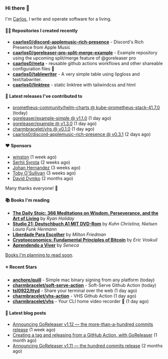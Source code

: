 ### Hi there 👋

I'm [Carlos](https://caarlos0.dev), I write and operate software for a living.

#### 👨‍💻 Repositories I created recently
- **[caarlos0/discord-applemusic-rich-presence](https://github.com/caarlos0/discord-applemusic-rich-presence)** - Discord&#39;s Rich Presence from Apple Music
- **[caarlos0/goreleaser-pro-split-merge-example](https://github.com/caarlos0/goreleaser-pro-split-merge-example)** - Example repository using the upcoming split/merge feature of @goreleaser pro
- **[caarlos0/meta](https://github.com/caarlos0/meta)** - reusable github actions workflows and other shareable configuration files 🫥
- **[caarlos0/tablewriter](https://github.com/caarlos0/tablewriter)** - A very simple table using lipgloss and text/tabwriter.
- **[caarlos0/linktree](https://github.com/caarlos0/linktree)** - static linktree with tailwindcss and html

#### 🚀 Latest releases I've contributed to


- [prometheus-community/helm-charts @ kube-prometheus-stack-41.7.0](https://github.com/prometheus-community/helm-charts/releases/tag/kube-prometheus-stack-41.7.0) (today)
- [goreleaser/example-simple @ v1.1.0](https://github.com/goreleaser/example-simple/releases/tag/v1.1.0) (1 day ago)
- [goreleaser/example @ v1.3.0](https://github.com/goreleaser/example/releases/tag/v1.3.0) (1 day ago)
- [charmbracelet/vhs @ v0.1.0](https://github.com/charmbracelet/vhs/releases/tag/v0.1.0) (1 day ago)
- [caarlos0/discord-applemusic-rich-presence @ v0.3.1](https://github.com/caarlos0/discord-applemusic-rich-presence/releases/tag/v0.3.1) (2 days ago)

#### ❤️ Sponsors
- [winston](https://github.com/nekowinston) (1 week ago)
- [Serhii Syrota](https://github.com/ssyrota) (2 weeks ago)
- [Johan Hernandez](https://github.com/bithavoc) (3 weeks ago)
- [Toby O&#39;Sullivan](https://github.com/tobywan) (3 weeks ago)
- [David Dymko](https://github.com/ddymko) (2 months ago)

Many thanks everyone! 🙏

#### 📚 Books I'm reading
- **[The Daily Stoic: 366 Meditations on Wisdom, Perseverance, and the Art of Living](https://www.goodreads.com/book/show/29093292-the-daily-stoic)** by _Ryan Holiday_
- **[Studio 21: Deutschbuch A1 MIT DVD-Rom](https://www.goodreads.com/book/show/25495148-studio-21)** by _Kuhn Christina, Nielsen Laura Funk Hermann_
- **[Liberdade Para Escolher](https://www.goodreads.com/book/show/17238591-liberdade-para-escolher)** by _Milton Friedman_
- **[Cryptoeconomics: Fundamental Principles of Bitcoin](https://www.goodreads.com/book/show/56919322-cryptoeconomics)** by _Eric Voskuil_
- **[Aprendendo a Viver](https://www.goodreads.com/book/show/28219486-aprendendo-a-viver)** by _Seneca_

[Books I'm planning to read soon](https://www.amazon.com.br/hz/wishlist/ls/EB8P7VS717SV).

#### ⭐ Recent Stars


- **[anchore/quill](https://github.com/anchore/quill)** - Simple mac binary signing from any platform (today)
- **[charmbracelet/soft-serve-action](https://github.com/charmbracelet/soft-serve-action)** - Soft-Serve Github Action (today)
- **[tsl0922/ttyd](https://github.com/tsl0922/ttyd)** - Share your terminal over the web (1 day ago)
- **[charmbracelet/vhs-action](https://github.com/charmbracelet/vhs-action)** - VHS Github Action (1 day ago)
- **[charmbracelet/vhs](https://github.com/charmbracelet/vhs)** - Your CLI home video recorder 📼 (1 day ago)

#### 📄 Latest blog posts
- [Announcing GoReleaser v1.12 — the more-than-a-hundred commits release](https://carlosbecker.com/posts/goreleaser-v1.12/) (1 week ago)
- [Creating a tag and releasing from a GitHub Action, with GoReleaser](https://carlosbecker.com/posts/goreleaser-create-tag-action/) (1 month ago)
- [Announcing GoReleaser v1.11 — the hundred commits release](https://carlosbecker.com/posts/goreleaser-v1.11/) (2 months ago)
